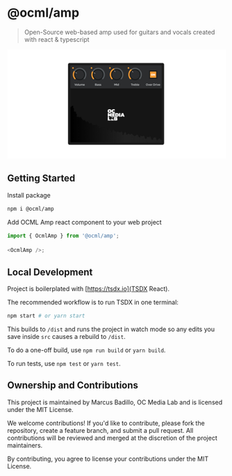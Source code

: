 # @ocml/amp

> Open-Source web-based amp used for guitars and vocals created with react & typescript

![The OC Media Lab Amp](./src/assets/img/github-preview.jpg)

## Getting Started

Install package

```bash
npm i @ocml/amp
```

Add OCML Amp react component to your web project

```js
import { OcmlAmp } from '@ocml/amp';

<OcmlAmp />;
```

## Local Development

Project is boilerplated with [https://tsdx.io](TSDX React).

The recommended workflow is to run TSDX in one terminal:

```bash
npm start # or yarn start
```

This builds to `/dist` and runs the project in watch mode so any edits you save inside `src` causes a rebuild to `/dist`.

To do a one-off build, use `npm run build` or `yarn build`.

To run tests, use `npm test` or `yarn test`.

## Ownership and Contributions

This project is maintained by Marcus Badillo, OC Media Lab and is licensed under the MIT License.

We welcome contributions! If you'd like to contribute, please fork the repository, create a feature branch, and submit a pull request. All contributions will be reviewed and merged at the discretion of the project maintainers.

By contributing, you agree to license your contributions under the MIT License.
